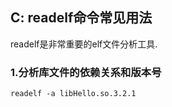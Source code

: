 ## C: readelf命令常见用法

readelf是非常重要的elf文件分析工具.

### 1.分析库文件的依赖关系和版本号

```shell
readelf -a libHello.so.3.2.1
```